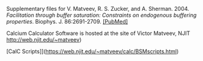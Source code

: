 Supplementary files for V. Matveev, R. S. Zucker, and A. Sherman. 2004. *Facilitation through buffer saturation: Constraints on endogenous buffering properties*. Biophys. J. 86:2691-2709. [[PubMed]](https://pubmed.ncbi.nlm.nih.gov/15111389/)

Calcium Calculator Software is hosted at the site of Victor Matveev, NJIT http://web.njit.edu/~matveev)

[CalC Scripts]](https://web.njit.edu/~matveev/calc/BSMscripts.html)
